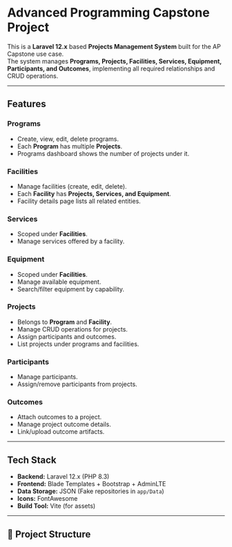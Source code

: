 # Advanced Programming Capstone Project

This is a **Laravel 12.x** based **Projects Management System** built for the AP Capstone use case.  
The system manages **Programs, Projects, Facilities, Services, Equipment, Participants, and Outcomes**, implementing all required relationships and CRUD operations.

---

## Features

### Programs
- Create, view, edit, delete programs.
- Each **Program** has multiple **Projects**.
- Programs dashboard shows the number of projects under it.

### Facilities
- Manage facilities (create, edit, delete).
- Each **Facility** has **Projects, Services, and Equipment**.
- Facility details page lists all related entities.

### Services
- Scoped under **Facilities**.
- Manage services offered by a facility.

### Equipment
- Scoped under **Facilities**.
- Manage available equipment.
- Search/filter equipment by capability.

### Projects
- Belongs to **Program** and **Facility**.
- Manage CRUD operations for projects.
- Assign participants and outcomes.
- List projects under programs and facilities.

### Participants
- Manage participants.
- Assign/remove participants from projects.

### Outcomes
- Attach outcomes to a project.
- Manage project outcome details.
- Link/upload outcome artifacts.

---

## Tech Stack

- **Backend:** Laravel 12.x (PHP 8.3)
- **Frontend:** Blade Templates + Bootstrap + AdminLTE
- **Data Storage:** JSON (Fake repositories in `app/Data`)
- **Icons:** FontAwesome
- **Build Tool:** Vite (for assets)

---

## 📂 Project Structure

